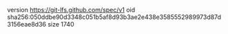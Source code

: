 version https://git-lfs.github.com/spec/v1
oid sha256:050ddbe90d3348c051b5af8d93b3ae2e438e3585552989973d87d3156eae8d36
size 1740
